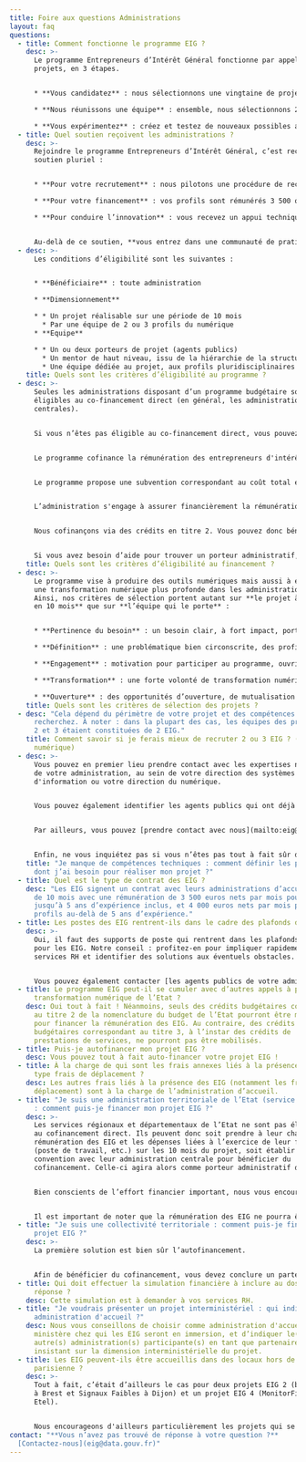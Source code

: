 ```yaml
---
title: Foire aux questions Administrations
layout: faq
questions:
  - title: Comment fonctionne le programme EIG ?
    desc: >-
      Le programme Entrepreneurs d’Intérêt Général fonctionne par appels à
      projets, en 3 étapes.


      * **Vous candidatez** : nous sélectionnons une vingtaine de projets numériques proposés par les administrations publiques (du 1er février au 7 avril) ;

      * **Nous réunissons une équipe** : ensemble, nous sélectionnons 2 ou 3 profils tech, design et en droit du numérique pour votre projet (en mai et juin) ;

      * **Vous expérimentez** : créez et testez de nouveaux possibles avec vos profils du numérique et le soutien du programme (à partir du 13 septembre, pour 10 mois).
  - title: Quel soutien reçoivent les administrations ?
    desc: >-
      Rejoindre le programme Entrepreneurs d’Intérêt Général, c’est recevoir un
      soutien pluriel :


      * **Pour votre recrutement** : nous pilotons une procédure de recrutement accélérée, avec la sélection de profils aux compétences rares : développeurs et développeuses, data scientists, data engineers, géomaticiens et géomaticiennes, designers et des juristes du numérique.

      * **Pour votre financement** : vos profils sont rémunérés 3 500 ou 4 000 euros nets par mois, avec une possibilité de co-financement à hauteur de 30% par le programme (le programme est ouvert à toute administration, mais des conditions spécifiques s’appliquent pour le cofinancement).

      * **Pour conduire l’innovation** : vous recevez un appui technique et méthodologique du programme tout au long des dix mois, avec la participation des experts d’Etalab et de la DINUM.


      Au-delà de ce soutien, **vous entrez dans une communauté de pratiques** qui compte aujourd’hui 95 agents publics et 133 profils du numérique, qui ont mis en œuvre 71 projets. Cette communauté s’insère dans l’écosystème du numérique public d’Etalab (data.gouv, le Lab IA, open data, open source), de la DINUM (design.gouv, beta.gouv.fr), de la Direction interministérielle de la transformation publique ainsi que nos partenaires hors de l’administration.
  - desc: >-
      Les conditions d’éligibilité sont les suivantes :


      * **Bénéficiaire** : toute administration

      * **Dimensionnement**

      * * Un projet réalisable sur une période de 10 mois
        * Par une équipe de 2 ou 3 profils du numérique
      * **Equipe**

      * * Un ou deux porteurs de projet (agents publics)
        * Un mentor de haut niveau, issu de la hiérarchie de la structure porteuse du projet
        * Une équipe dédiée au projet, aux profils pluridisciplinaires (métier et technique)
    title: Quels sont les critères d’éligibilité au programme ?
  - desc: >-
      Seules les administrations disposant d’un programme budgétaire sont
      éligibles au co-financement direct (en général, les administrations
      centrales).


      Si vous n’êtes pas éligible au co-financement direct, vous pouvez établir une convention avec une administration éligible ou prévoir un financement alternatif.


      Le programme cofinance la rémunération des entrepreneurs d'intérêt général avec l'administration d'accueil.


      Le programme propose une subvention correspondant au coût total employeur de 3 mois d'une rémunération de 3 500 euros nets par mois pour les EIG jusqu’à 5 ans d’expérience inclus, et 4 000 euros nets par mois pour les profils au-delà de 5 ans d’expérience.


      L’administration s'engage à assurer financièrement la rémunération des EIG pour le reste de la durée du projet.


      Nous cofinançons via des crédits en titre 2. Vous pouvez donc bénéficier du cofinancement si votre administration opère un programme budgétaire avec du titre 2, ou si vous êtes en capacité de faire porter administrativement le projet, c'est-à-dire qu'une autre administration (par exemple dans le cas des opérateurs ou des agences, le ministère de tutelle ou de rattachement) reçoit les crédits de cofinancement sur son programme budgétaire en titre 2 et que vous définissez avec elle ce mode de partenariat.


      Si vous avez besoin d’aide pour trouver un porteur administratif, vous pouvez [prendre contact avec nous](mailto:eig@data.gouv.fr).
    title: Quels sont les critères d’éligibilité au financement ?
  - desc: >-
      Le programme vise à produire des outils numériques mais aussi à encourager
      une transformation numérique plus profonde dans les administrations.
      Ainsi, nos critères de sélection portent autant sur **le projet à réaliser
      en 10 mois** que sur **l’équipe qui le porte** :


      * **Pertinence du besoin** : un besoin clair, à fort impact, porté à un haut niveau hiérarchique par l’administration d’accueil ;

      * **Définition** : une problématique bien circonscrite, des profils du numérique cohérents ;

      * **Engagement** : motivation pour participer au programme, ouvrir le terrain d’expérimentation aux profils du numérique, et leur offrir de l’autonomie ;

      * **Transformation** : une forte volonté de transformation numérique de la part de l’administration ;

      * **Ouverture** : des opportunités d’ouverture, de mutualisation et de réplication des outils produits et des données.
    title: Quels sont les critères de sélection des projets ?
  - desc: "Cela dépend du périmètre de votre projet et des compétences que vous
      recherchez. À noter : dans la plupart des cas, les équipes des promotions
      2 et 3 étaient constituées de 2 EIG."
    title: Comment savoir si je ferais mieux de recruter 2 ou 3 EIG ? (profils du
      numérique)
  - desc: >-
      Vous pouvez en premier lieu prendre contact avec les expertises numériques
      de votre administration, au sein de votre direction des systèmes
      d'information ou votre direction du numérique.


      Vous pouvez également identifier les agents publics qui ont déjà reçu des EIG au sein de votre administration en naviguant dans [les projets passés](https://damp-basin-47015.herokuapp.com/defis.html). N'hésitez pas à les contacter pour un retour d'expérience.


      Par ailleurs, vous pouvez [prendre contact avec nous](mailto:eig@data.gouv.fr). Nous essayerons autant que possible de vous mettre en relation avec des personnes pouvant vous aider dans votre administration.


      Enfin, ne vous inquiétez pas si vous n’êtes pas tout à fait sûr des compétences recherchées : si votre projet est sélectionné, les profils EIG recherchés seront retravaillés et précisés avec vous.
    title: "Je manque de compétences techniques : comment définir les profils d’EIG
      dont j’ai besoin pour réaliser mon projet ?"
  - title: Quel est le type de contrat des EIG ?
    desc: "Les EIG signent un contrat avec leurs administrations d’accueil : un CDD
      de 10 mois avec une rémunération de 3 500 euros nets par mois pour les EIG
      jusqu’à 5 ans d’expérience inclus, et 4 000 euros nets par mois pour les
      profils au-delà de 5 ans d’expérience."
  - title: Les postes des EIG rentrent-ils dans le cadre des plafonds d'emploi ?
    desc: >-
      Oui, il faut des supports de poste qui rentrent dans les plafonds d'emploi
      pour les EIG. Notre conseil : profitez-en pour impliquer rapidement vos
      services RH et identifier des solutions aux éventuels obstacles.


      Vous pouvez également contacter [les agents publics de votre administration qui ont déjà participé au programme](https://eig.etalab.gouv.fr/talents/) : ils et elles pourront vous orienter vers les personnes en interne qui les ont aidés et partager leur expérience avec vous.
  - title: Le programme EIG peut-il se cumuler avec d’autres appels à projets de
      transformation numérique de l’Etat ?
    desc: Oui tout à fait ! Néanmoins, seuls des crédits budgétaires correspondant
      au titre 2 de la nomenclature du budget de l’Etat pourront être mobilisés
      pour financer la rémunération des EIG. Au contraire, des crédits
      budgétaires correspondant au titre 3, à l’instar des crédits de
      prestations de services, ne pourront pas être mobilisés.
  - title: Puis-je autofinancer mon projet EIG ?
    desc: Vous pouvez tout à fait auto-financer votre projet EIG !
  - title: À la charge de qui sont les frais annexes liés à la présence des EIG, de
      type frais de déplacement ?
    desc: Les autres frais liés à la présence des EIG (notamment les frais de
      déplacement) sont à la charge de l’administration d’accueil.
  - title: "Je suis une administration territoriale de l’Etat (service déconcentré)
      : comment puis-je financer mon projet EIG ?"
    desc: >-
      Les services régionaux et départementaux de l’Etat ne sont pas éligibles
      au cofinancement direct. Ils peuvent donc soit prendre à leur charge la
      rémunération des EIG et les dépenses liées à l’exercice de leur fonction
      (poste de travail, etc.) sur les 10 mois du projet, soit établir une
      convention avec leur administration centrale pour bénéficier du
      cofinancement. Celle-ci agira alors comme porteur administratif du projet.


      Bien conscients de l’effort financier important, nous vous encourageons donc à déposer des projets qui seront menés en partenariat avec d’autres administrations, soit des collectivités territoriales, soit en concluant ce partenariat avec votre administration centrale.


      Il est important de noter que la rémunération des EIG ne pourra être affectée qu’au titre 2 de la nomenclature du budget de l’Etat, et que les EIG devront en principe émarger au plafond du service d’accueil.
  - title: "Je suis une collectivité territoriale : comment puis-je financer mon
      projet EIG ?"
    desc: >-
      La première solution est bien sûr l’autofinancement.


      Afin de bénéficier du cofinancement, vous devez conclure un partenariat avec un ministère, qui sera alors le porteur administratif du projet.
  - title: Qui doit effectuer la simulation financière à inclure au dossier de
      réponse ?
    desc: Cette simulation est à demander à vos services RH.
  - title: "Je voudrais présenter un projet interministériel : qui indiquer en
      administration d'accueil ?"
    desc: Nous vous conseillons de choisir comme administration d'accueil le
      ministère chez qui les EIG seront en immersion, et d’indiquer le(s)
      autre(s) administration(s) participante(s) en tant que partenaires, en
      insistant sur la dimension interministérielle du projet.
  - title: Les EIG peuvent-ils être accueillis dans des locaux hors de la région
      parisienne ?
    desc: >-
      Tout à fait, c’était d’ailleurs le cas pour deux projets EIG 2 (baliseNAV
      à Brest et Signaux Faibles à Dijon) et un projet EIG 4 (MonitorFish à
      Etel).


      Nous encourageons d'ailleurs particulièrement les projets qui se situent hors de la région parisienne.
contact: "**Vous n’avez pas trouvé de réponse à votre question ?**
  [Contactez-nous](eig@data.gouv.fr)"
---
```

